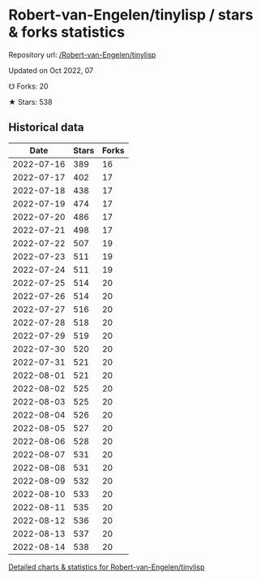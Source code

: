 # Robert-van-Engelen/tinylisp / stars & forks statistics

Repository url: [/Robert-van-Engelen/tinylisp](https://github.com/Robert-van-Engelen/tinylisp)

Updated on Oct 2022, 07

☋ Forks: 20

★ Stars: 538

## Historical data
| Date | Stars | Forks |
|------|-------|-------|
| 2022-07-16 | 389 | 16 | 
| 2022-07-17 | 402 | 17 | 
| 2022-07-18 | 438 | 17 | 
| 2022-07-19 | 474 | 17 | 
| 2022-07-20 | 486 | 17 | 
| 2022-07-21 | 498 | 17 | 
| 2022-07-22 | 507 | 19 | 
| 2022-07-23 | 511 | 19 | 
| 2022-07-24 | 511 | 19 | 
| 2022-07-25 | 514 | 20 | 
| 2022-07-26 | 514 | 20 | 
| 2022-07-27 | 516 | 20 | 
| 2022-07-28 | 518 | 20 | 
| 2022-07-29 | 519 | 20 | 
| 2022-07-30 | 520 | 20 | 
| 2022-07-31 | 521 | 20 | 
| 2022-08-01 | 521 | 20 | 
| 2022-08-02 | 525 | 20 | 
| 2022-08-03 | 525 | 20 | 
| 2022-08-04 | 526 | 20 | 
| 2022-08-05 | 527 | 20 | 
| 2022-08-06 | 528 | 20 | 
| 2022-08-07 | 531 | 20 | 
| 2022-08-08 | 531 | 20 | 
| 2022-08-09 | 532 | 20 | 
| 2022-08-10 | 533 | 20 | 
| 2022-08-11 | 535 | 20 | 
| 2022-08-12 | 536 | 20 | 
| 2022-08-13 | 537 | 20 | 
| 2022-08-14 | 538 | 20 | 


[Detailed charts & statistics for Robert-van-Engelen/tinylisp](https://reviewgithub.com/rep/Robert-van-Engelen/tinylisp)

